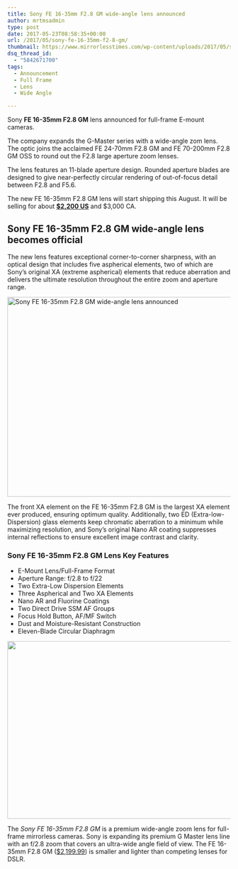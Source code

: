 ```yaml
---
title: Sony FE 16-35mm F2.8 GM wide-angle lens announced
author: mrtmsadmin
type: post
date: 2017-05-23T08:58:35+00:00
url: /2017/05/sony-fe-16-35mm-f2-8-gm/
thumbnail: https://www.mirrorlesstimes.com/wp-content/uploads/2017/05/sony-fe-16-35mm-f2-8-gm-on-a7r.jpg
dsq_thread_id:
  - "5842671700"
tags:
  - Announcement
  - Full Frame
  - Lens
  - Wide Angle

---
```

Sony **FE 16-35mm F2.8 GM** lens announced for full-frame E-mount cameras.

The company expands the G-Master series with a wide-angle zom lens. The optic joins the acclaimed FE 24-70mm F2.8 GM and FE 70-200mm F2.8 GM OSS to round out the F2.8 large aperture zoom lenses.

The lens features an 11-blade aperture design. Rounded aperture blades are designed to give near-perfectly circular rendering of out-of-focus detail between F2.8 and F5.6.

The new FE 16-35mm F2.8 GM lens will start shipping this August. It will be selling for about <a href="http://amzn.to/2qsy4ZW" target="_blank" rel="noopener noreferrer"><strong>$2,200 US</strong></a> and $3,000 CA.<!--more-->

## Sony FE 16-35mm F2.8 GM wide-angle lens becomes official

The new lens features exceptional corner-to-corner sharpness, with an optical design that includes five aspherical elements, two of which are Sony’s original XA (extreme aspherical) elements that reduce aberration and delivers the ultimate resolution throughout the entire zoom and aperture range.

[<img class="aligncenter wp-image-1122 size-full" title="Sony FE 16-35mm F2.8 GM wide-angle lens announced" src="https://i1.wp.com/www.mirrorlesstimes.com/wp-content/uploads/2017/05/sony-fe-16-35mm-f2-8-gm.jpg?resize=600%2C450&#038;ssl=1" alt="Sony FE 16-35mm F2.8 GM wide-angle lens announced" width="600" height="450" srcset="https://i1.wp.com/www.mirrorlesstimes.com/wp-content/uploads/2017/05/sony-fe-16-35mm-f2-8-gm.jpg?w=1199&ssl=1 1199w, https://i1.wp.com/www.mirrorlesstimes.com/wp-content/uploads/2017/05/sony-fe-16-35mm-f2-8-gm.jpg?resize=300%2C225&ssl=1 300w, https://i1.wp.com/www.mirrorlesstimes.com/wp-content/uploads/2017/05/sony-fe-16-35mm-f2-8-gm.jpg?resize=768%2C576&ssl=1 768w, https://i1.wp.com/www.mirrorlesstimes.com/wp-content/uploads/2017/05/sony-fe-16-35mm-f2-8-gm.jpg?resize=1024%2C769&ssl=1 1024w" sizes="(max-width: 600px) 100vw, 600px" data-recalc-dims="1" />][1]

The front XA element on the FE 16-35mm F2.8 GM is the largest XA element ever produced, ensuring optimum quality. Additionally, two ED (Extra-low-Dispersion) glass elements keep chromatic aberration to a minimum while maximizing resolution, and Sony’s original Nano AR coating suppresses internal reflections to ensure excellent image contrast and clarity.

### Sony FE 16-35mm F2.8 GM Lens Key Features

<ul data-selenium="highlightList">
  <li>
    E-Mount Lens/Full-Frame Format
  </li>
  <li>
    Aperture Range: f/2.8 to f/22
  </li>
  <li>
    Two Extra-Low Dispersion Elements
  </li>
  <li>
    Three Aspherical and Two XA Elements
  </li>
  <li>
    Nano AR and Fluorine Coatings
  </li>
  <li>
    Two Direct Drive SSM AF Groups
  </li>
  <li>
    Focus Hold Button, AF/MF Switch
  </li>
  <li>
    Dust and Moisture-Resistant Construction
  </li>
  <li>
    Eleven-Blade Circular Diaphragm
  </li>
</ul>

[<img class="aligncenter size-full wp-image-1121" src="https://i0.wp.com/www.mirrorlesstimes.com/wp-content/uploads/2017/05/sony-fe-16-35mm-f2-8-gm-mtf-chart.jpg?resize=600%2C400&#038;ssl=1" alt="" width="600" height="400" srcset="https://i0.wp.com/www.mirrorlesstimes.com/wp-content/uploads/2017/05/sony-fe-16-35mm-f2-8-gm-mtf-chart.jpg?w=900&ssl=1 900w, https://i0.wp.com/www.mirrorlesstimes.com/wp-content/uploads/2017/05/sony-fe-16-35mm-f2-8-gm-mtf-chart.jpg?resize=300%2C200&ssl=1 300w, https://i0.wp.com/www.mirrorlesstimes.com/wp-content/uploads/2017/05/sony-fe-16-35mm-f2-8-gm-mtf-chart.jpg?resize=768%2C512&ssl=1 768w, https://i0.wp.com/www.mirrorlesstimes.com/wp-content/uploads/2017/05/sony-fe-16-35mm-f2-8-gm-mtf-chart.jpg?resize=180%2C120&ssl=1 180w" sizes="(max-width: 600px) 100vw, 600px" data-recalc-dims="1" />][2]

The _Sony FE 16-35mm F2.8 GM_ is a premium wide-angle zoom lens for full-<wbr />frame mirrorless cameras. Sony is expanding its premium G Master lens line with an f/2.8 zoom that covers an ultra-wide angle field of view. The FE 16-35mm F2.8 GM (<a href="http://amzn.to/2qsy4ZW" target="_blank" rel="noopener noreferrer">$2,199.99</a>) is smaller and lighter than competing lenses for DSLR.

 [1]: https://i1.wp.com/www.mirrorlesstimes.com/wp-content/uploads/2017/05/sony-fe-16-35mm-f2-8-gm.jpg?ssl=1
 [2]: https://i0.wp.com/www.mirrorlesstimes.com/wp-content/uploads/2017/05/sony-fe-16-35mm-f2-8-gm-mtf-chart.jpg?ssl=1